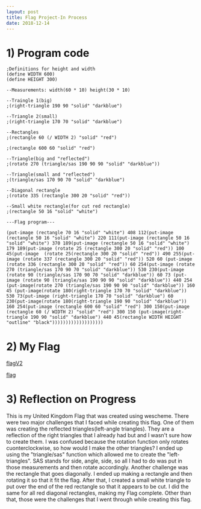```yaml
---
layout: post
title: Flag Project-In Process
date: 2018-12-14
---
```


# 1) Program code
```
;Definitions for height and width
(define WIDTH 600)
(define HEIGHT 300)

--Measurements: width(60 * 10) height(30 * 10)

--Traingle 1(big)
;(right-triangle 190 90 "solid" "darkblue")

--Triangle 2(small)
;(right-triangle 170 70 "solid" "darkblue")

--Rectangles
;(rectangle 60 (/ WIDTH 2) "solid" "red")

;(rectangle 600 60 "solid" "red")

--Triangle(big and "reflected")
;(rotate 270 (triangle/sas 190 90 90 "solid" "darkblue"))

--Triangle(small and "reflected")
;(triangle/sas 170 90 70 "solid" "darkblue")

--Diagonal rectangle
;(rotate 335 (rectangle 300 20 "solid" "red"))

--Small white rectangle(for cut red rectangle)
;(rectangle 50 16 "solid" "white")

---Flag program---

(put-image (rectangle 70 16 "solid" "white") 408 112(put-image (rectangle 50 16 "solid" "white") 220 111(put-image (rectangle 50 16 "solid" "white") 370 189(put-image (rectangle 50 16 "solid" "white") 179 189(put-image (rotate 25 (rectangle 300 20 "solid" "red")) 100 45(put-image  (rotate 25(rectangle 300 20 "solid" "red")) 490 255(put-image (rotate 337 (rectangle 300 20 "solid" "red")) 520 60 (put-image (rotate 336 (rectangle 300 20 "solid" "red")) 60 254(put-image (rotate 270 (triangle/sas 170 90 70 "solid" "darkblue")) 530 230(put-image (rotate 90 (triangle/sas 170 90 70 "solid" "darkblue")) 60 73 (put-image (rotate 90 (triangle/sas 190 90 90 "solid" "darkblue")) 440 254 (put-image(rotate 270 (triangle/sas 190 90 90 "solid" "darkblue")) 160 45 (put-image(rotate 180(right-triangle 170 70 "solid" "darkblue")) 530 73(put-image (right-triangle 170 70 "solid" "darkblue") 60 230(put-image(rotate 180(right-triangle 190 90 "solid" "darkblue")) 160 254(put-image (rectangle 600 60 "solid" "red") 300 150(put-image (rectangle 60 (/ WIDTH 2) "solid" "red") 300 150 (put-image(right-triangle 190 90 "solid" "darkblue") 440 45(rectangle WIDTH HEIGHT "outline" "black")))))))))))))))))))
```
# 2) My Flag
[flagV2](/images/flagV2.png)

[flag](/images/flag.png)


# 3) Reflection on Progress

 This is my United Kingdom Flag that was created using wescheme. There were two major challenges that I faced while creating this flag. One of them was creating the reflected triangles(left-angle triangles). They are a reflection of the right triangles that I already had but and I wasn't sure how to create them. I was confused because the rotation function only rotates cuonterclockwise, so how would I make the other triangles? I ended up using the "triangle/sas" function which allowed me to create the "left-triangles". SAS stands for side, angle, side, so all I had to do was put in those measurements and then rotate accordingly. Another challenge was the rectangle that goes diagonally. I ended up making a rectangle and then rotating it so that it fit the flag. After that, I created a small white triangle to put over the end of the red rectangle so that it appears to be cut. I did the same for all red diagonal rectangles, making my Flag complete. Other than that, those were the challenges that I went through while creating this flag.
